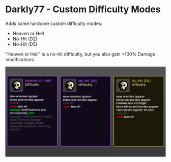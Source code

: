 # Darkly77 - Custom Difficulty Modes

Adds some hardcore custom difficulty modes:

- Heaven or Hell
- No-Hit (D2)
- No-Hit (D5)

"Heaven or Hell" is a no-hit difficulty, but you also gain +100% Damage modifications.

![](.docs/custom-difficulty-modes.png)
